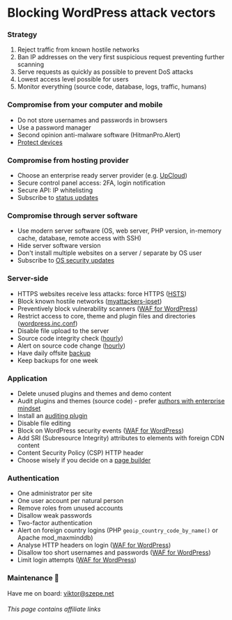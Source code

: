 # Blocking WordPress attack vectors

### Strategy

1. Reject traffic from known hostile networks
1. Ban IP addresses on the very first suspicious request preventing further scanning
1. Serve requests as quickly as possible to prevent DoS attacks
1. Lowest access level possible for users
1. Monitor everything (source code, database, logs, traffic, humans)

### Compromise from your computer and mobile

- Do not store usernames and passwords in browsers
- Use a password manager
- Second opinion anti-malware software (HitmanPro.Alert)
- [Protect devices](https://github.com/szepeviktor/debian-server-tools/blob/master/Onboarding.md#cyber-security)

### Compromise from hosting provider

- Choose an enterprise ready server provider (e.g. [UpCloud](https://www.upcloud.com/register/?promo=U29Q8S))
- Secure control panel access: 2FA, login notification
- Secure API: IP whitelisting
- Subscribe to [status updates](https://status.upcloud.com/)

### Compromise through server software

- Use modern server software (OS, web server, PHP version, in-memory cache, database, remote access with SSH)
- Hide server software version
- Don't install multiple websites on a server / separate by OS user
- Subscribe to [OS security updates](https://www.debian.org/security/)

### Server-side

- HTTPS websites receive less attacks: force HTTPS ([HSTS](https://developer.mozilla.org/en-US/docs/Web/HTTP/Headers/Strict-Transport-Security))
- Block known hostile networks ([myattackers-ipset](/security/myattackers-ipsets))
- Preventively block vulnerability scanners ([WAF for WordPress](https://github.com/szepeviktor/waf4wordpress))
- Restrict access to core, theme and plugin files and directories ([wordpress.inc.conf](/webserver/apache-conf-available/wordpress.inc.conf))
- Disable file upload to the server
- Source code integrity check ([hourly](/monitoring/tripwire-fake.sh))
- Alert on source code change ([hourly](/monitoring/siteprotection.sh))
- Have daily offsite [backup](/backup)
- Keep backups for one week

### Application

- Delete unused plugins and themes and demo content
- Audit plugins and themes (source code) -
  prefer [authors with enterprise mindset](/Plugins.md#plugin-authors-with-enterprise-mindset)
- Install an [auditing plugin](https://wordpress.org/plugins/wp-user-activity/)
- Disable file editing
- Block on WordPress security events ([WAF for WordPress](https://github.com/szepeviktor/waf4wordpress))
- Add SRI (Subresource Integrity) attributes to elements with foreign CDN content
- Content Security Policy (CSP) HTTP header
- Choose wisely if you decide on a [page builder](https://www.wpbeaverbuilder.com/?fla=2082)

### Authentication

- One administrator per site
- One user account per natural person
- Remove roles from unused accounts
- Disallow weak passwords
- Two-factor authentication
- Alert on foreign country logins (PHP `geoip_country_code_by_name()` or Apache mod_maxminddb)
- Analyse HTTP headers on login ([WAF for WordPress](https://github.com/szepeviktor/waf4wordpress))
- Disallow too short usernames and passwords ([WAF for WordPress](https://github.com/szepeviktor/waf4wordpress))
- Limit login attempts ([WAF for WordPress](https://github.com/szepeviktor/waf4wordpress))

### Maintenance :wrench:

Have me on board: viktor@szepe.net

###### This page contains affiliate links
